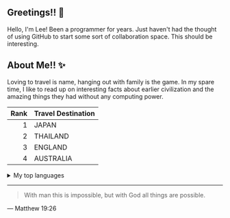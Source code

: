 ## Greetings!! 👋

Hello, I'm Lee!  Been a programmer for years. Just haven't had the thought of using GitHub to start some sort of collaboration space.  This should be interesting. 

## About Me!! ✨
Loving to travel is name, hanging out with family is the game.  In my spare time, I like to read up on interesting facts about earlier civilization and the amazing things they had without any computing power. 

| Rank | Travel Destination |
|-----:|--------------------|
|     1|     JAPAN          |
|     2|     THAILAND       |
|     3|     ENGLAND        |
|     4|     AUSTRALIA      |


<details>
<summary>My top languages</summary>

| Rank | Languages |
|-----:|-----------|
|     1| Python    |
|     2| Perl      |
|     3| C++       |
|     4| Java      |
|     5| C         |

</details>

---
> With man this is impossible, but with God all things are possible.

— Matthew 19:26
<!--
**skyflakes1/skyflakes1** is a ✨ _special_ ✨ repository because its `README.md` (this file) appears on your GitHub profile.

Here are some ideas to get you started:

- 🔭 I’m currently working on ...
- 🌱 I’m currently learning ...
- 👯 I’m looking to collaborate on ...
- 🤔 I’m looking for help with ...
- 💬 Ask me about ...
- 📫 How to reach me: ...
- 😄 Pronouns: ...
- ⚡ Fun fact: ...
-->
